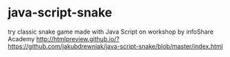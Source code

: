 # java-script-snake
try classic snake game 
made with Java Script on workshop by infoShare Academy
http://htmlpreview.github.io/?https://github.com/jakubdrewniak/java-script-snake/blob/master/index.html
